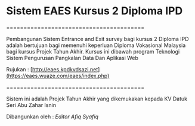 # Sistem EAES Kursus 2 Diploma IPD

========================================

Pembangunan Sistem Entrance and Exit survey bagi kursus 2 Diploma IPD adalah bertujuan bagi memenuhi keperluan Diploma Vokasional Malaysia bagi kursus Projek Tahun Akhir. Kursus ini dibawah program Teknologi Sistem Pengurusan Pangkalan Data Dan Aplikasi Web

Rujukan :
[http://eaes.kpdkvdsazi.net](https://eaes.wuaze.com/eaes/index.php)

========================================

Sistem ini adalah Projek Tahun Akhir yang dikemukakan kepada KV Datuk Seri Abu Zahar Isnin <br>

Dibangunkan oleh :
*Editor Afiq Syafiq*
